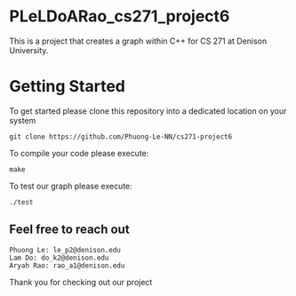 # PLeLDoARao_cs271_project6
This is a project that creates a graph within C++ for CS 271 at Denison University.

# Getting Started
To get started please clone this repository into a dedicated location on your system

``git clone https://github.com/Phuong-Le-NN/cs271-project6``

To compile your code please execute:

``make``

To test our graph please execute:

``./test``

## Feel free to reach out

    Phuong Le: le_p2@denison.edu
    Lam Do: do_k2@denison.edu
    Aryah Rao: rao_a1@denison.edu

Thank you for checking out our project 
